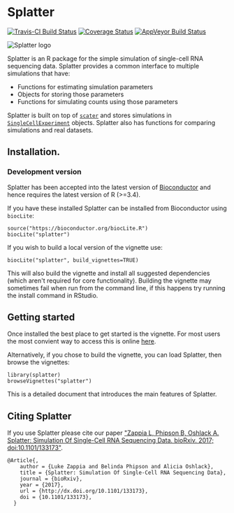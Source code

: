 # Splatter

[![Travis-CI Build Status](https://travis-ci.org/Oshlack/splatter.svg?branch=master)](https://travis-ci.org/Oshlack/splatter)
[![Coverage Status](https://img.shields.io/codecov/c/github/Oshlack/splatter/master.svg)](https://codecov.io/github/Oshlack/splatter?branch=master)
[![AppVeyor Build Status](https://ci.appveyor.com/api/projects/status/github/Oshlack/splatter?branch=master&svg=true)](https://ci.appveyor.com/project/Oshlack/splatter)

![Splatter logo](https://s16.postimg.org/xc6u52b0l/splatter_logo_small.png)

Splatter is an R package for the simple simulation of single-cell RNA sequencing
data. Splatter provides a common interface to multiple simulations that have:

* Functions for estimating simulation parameters
* Objects for storing those parameters
* Functions for simulating counts using those parameters

Splatter is built on top of [`scater`][scater] and stores simulations in
[`SingleCellExperiment`][SCE] objects. Splatter also has functions for comparing
simulations and real datasets.

## Installation.

### Development version

Splatter has been accepted into the latest version of [Bioconductor][bioc]
and hence requires the latest version of R (>=3.4).

If you have these installed Splatter can be installed from Bioconductor using
`biocLite`:

```{r}
source("https://bioconductor.org/biocLite.R")
biocLite("splatter")
```

If you wish to build a local version of the vignette use:

```{r}
biocLite("splatter", build_vignettes=TRUE)
```

This will also build the vignette and install all suggested dependencies (which
aren't required for core functionality). Building the vignette may sometimes 
fail when run from the command line, if this happens try running the install
command in RStudio.

## Getting started

Once installed the best place to get started is the vignette. For most users
the most convient way to access this is online [here][vignette].

Alternatively, if you chose to build the vignette, you can load Splatter, then
browse the vignettes:

```{r}
library(splatter)
browseVignettes("splatter")
```

This is a detailed document that introduces the main features of Splatter.

## Citing Splatter

If you use Splatter please cite our paper ["Zappia L, Phipson B, Oshlack A.
Splatter: Simulation Of Single-Cell RNA Sequencing Data. bioRxiv. 2017;
doi:10.1101/133173"][preprint].

```
@Article{,
    author = {Luke Zappia and Belinda Phipson and Alicia Oshlack},
    title = {Splatter: Simulation Of Single-Cell RNA Sequencing Data},
    journal = {bioRxiv},
    year = {2017},
    url = {http://dx.doi.org/10.1101/133173},
    doi = {10.1101/133173},
  }
```

[scater]: https://github.com/davismcc/scater
[SCE]: https://github.com/drisso/SingleCellExperiment
[contrib]: https://github.com/Bioconductor/Contributions/issues/209
[bioc]: https://bioconductor.org/packages/devel/bioc/html/splatter.html
[vignette]: https://bioconductor.org/packages/devel/bioc/vignettes/splatter/inst/doc/splatter.html
[preprint]: http://dx.doi.org/10.1101/133173

